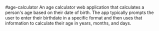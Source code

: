 #age-calculator
An age calculator web application that calculates a person's age based on their date of birth. The app typically prompts the user to enter their birthdate in a specific format and then uses that information to calculate their age in years, months, and days.
